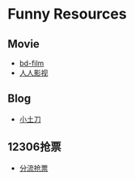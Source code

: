 # Funny Resources

## Movie
- [bd-film](http://www.bd-film.co/)
- [人人影视](http://www.yyets.com/)

## Blog
- [小土刀](http://wdxtub.com/)

## 12306抢票
- [分流抢票](http://www.12306bypass.com/)
